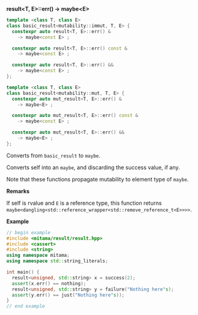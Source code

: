 **result&lt;T, E&gt;::err() -> maybe&lt;E&gt;**

```cpp
template <class T, class E>
class basic_result<mutability::immut, T, E> {
  constexpr auto result<T, E>::err() &
    -> maybe<const E> ;

  constexpr auto result<T, E>::err() const &
    -> maybe<const E> ;

  constexpr auto result<T, E>::err() &&
    -> maybe<const E> ;
};

template <class T, class E>
class basic_result<mutability::mut, T, E> {
  constexpr auto mut_result<T, E>::err() &
    -> maybe<E> ;

  constexpr auto mut_result<T, E>::err() const &
    -> maybe<const E> ;

  constexpr auto mut_result<T, E>::err() &&
    -> maybe<E> ;
};
```

Converts from `basic_result` to `maybe`.

Converts self into an `maybe`, and discarding the success value, if any.

Note that these functions propagate mutability to element type of `maybe`.

**Remarks**

If self is rvalue and `E` is a reference type,
this function returns `maybe<dangling<std::reference_wrapper<std::remove_reference_t<E>>>>`.

**Example**

```cpp
// begin example
#include <mitama/result/result.hpp>
#include <cassert>
#include <string>
using namespace mitama;
using namespace std::string_literals;

int main() {
  result<unsigned, std::string> x = success(2);
  assert(x.err() == nothing);
  result<unsigned, std::string> y = failure("Nothing here"s);
  assert(y.err() == just("Nothing here"s));
}
// end example
```
